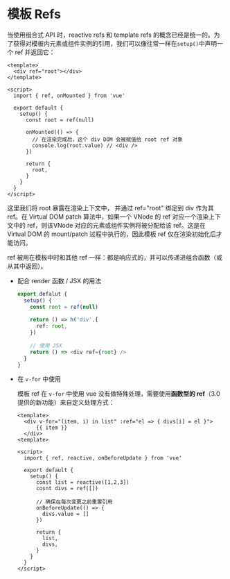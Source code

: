 # 模板 Refs

当使用组合式 API 时，reactive refs 和 template refs 的概念已经是统一的。为了获得对模板内元素或组件实例的引用，我们可以像往常一样在`setup()`中声明一个 ref 并返回它：

```vue
<template>
  <div ref="root"></div>
</template>

<script>
  import { ref, onMounted } from 'vue'
  
  export default {
    setup() {
      const root = ref(null)
      
      onMounted(() => {
        // 在渲染完成后，这个 div DOM 会被赋值给 root ref 对象
        console.log(root.value) // <div />
      })
      
      return {
        root,
      }
    }
  }
</script>
```

这里我们将 root 暴露在渲染上下文中， 并通过 ref="root" 绑定到 div 作为其 ref。在 Virtual DOM patch 算法中，如果一个 VNode 的 ref 对应一个渲染上下文中的 ref，则该VNode 对应的元素或组件实例将被分配给该 ref。这是在 Virtual DOM 的 mount/patch 过程中执行的，因此模板 ref 仅在渲染初始化后才能访问。

ref 被用在模板中时和其他 ref 一样：都是响应式的，并可以传递进组合函数（或从其中返回）。

* 配合 render 函数 / JSX 的用法

  ```typescript
  export defalut {
    setup() {
      const root = ref(null)
      
      return () => h('div',{
        ref: root,
      })
      
      // 使用 JSX
      return () => <div ref={root} />
    }
  }
  ```

* 在 `v-for` 中使用

  模板 ref 在 `v-for` 中使用 vue 没有做特殊处理，需要使用**函数型的 ref**（3.0 提供的新功能）来自定义处理方式：

  ```vue
  <template>
    <div v-for="(item, i) in list" :ref="el => { divs[i] = el }">
    	{{ item }}
    </div>
  <template>
    
  <script>
    import { ref, reactive, onBeforeUpdate } from 'vue'
    
    export default {
      setup() {
        const list = reactive([1,2,3])
        cosnt divs = ref([])
        
        // 确保在每次变更之前重置引用
        onBeforeUpdate(() => {
          divs.value = []
        })
        
        return {
          list,
          divs,
        }
      }
    }
  </script>
  ```

  